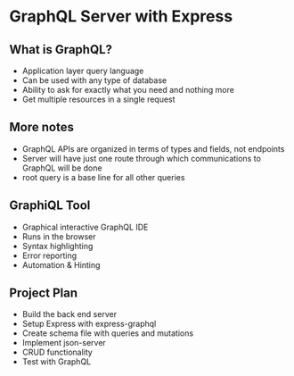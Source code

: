# GraphQL Server with Express

## What is GraphQL?

- Application layer query language
- Can be used with any type of database
- Ability to ask for exactly what you need and nothing more
- Get multiple resources in a single request

## More notes

- GraphQL APIs are organized in terms of types and fields, not endpoints
- Server will have just one route through which communications to GraphQL will be done
- root query is a base line for all other queries

## GraphiQL Tool

- Graphical interactive GraphQL IDE
- Runs in the browser
- Syntax highlighting
- Error reporting
- Automation & Hinting

## Project Plan

- Build the back end server
- Setup Express with express-graphql
- Create schema file with queries and mutations
- Implement json-server
- CRUD functionality
- Test with GraphQL

